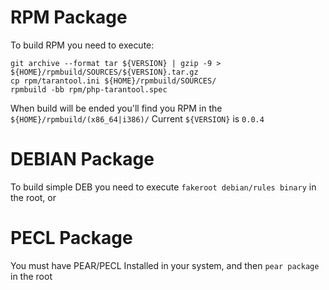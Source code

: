 RPM Package
===============================================================================

To build RPM you need to execute:
```
git archive --format tar ${VERSION} | gzip -9 > ${HOME}/rpmbuild/SOURCES/${VERSION}.tar.gz
cp rpm/tarantool.ini ${HOME}/rpmbuild/SOURCES/
rpmbuild -bb rpm/php-tarantool.spec
```
When build will be ended you'll find you RPM in the `${HOME}/rpmbuild/(x86_64|i386)/`
Current `${VERSION}` is `0.0.4`

DEBIAN Package
===============================================================================
To build simple DEB you need to execute `fakeroot debian/rules binary` in the root, or

PECL Package
===============================================================================
You must have PEAR/PECL Installed in your system, and then `pear package` in the root
